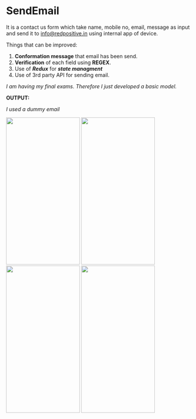 # SendEmail
It is a contact us form which take name, mobile no, email, message as input and send it to info@redpositive.in using internal app of device.

Things that can be improved:
1. **Conformation message** that email has been send.
2. **Verification** of each field using **REGEX**.
3. Use of **_Redux_** for **_state managment_**
4. Use of 3rd party API for sending email.

_I am having my final exams. Therefore I just developed a basic model._



**OUTPUT:**


 _I used a dummy email_

 <div>
<img src="https://user-images.githubusercontent.com/79095428/174468626-bb6e781f-ef02-4f72-b07f-b5c25e82b6a0.jpeg" width="200" height="400"/> 
<img src="https://user-images.githubusercontent.com/79095428/174468319-05a7be71-d059-4f0e-be1b-6db03ce79e2f.jpeg" width="200" height="400" />
<img src="https://user-images.githubusercontent.com/79095428/174468322-f42a46c6-8696-4c13-b56c-cad3710d173d.jpeg" width="200" height="400"/>
<img src="https://user-images.githubusercontent.com/79095428/174468326-5c7b2f19-0807-463f-921f-f64772e53b7e.jpeg" width="200" height="400"/>
  </div>

